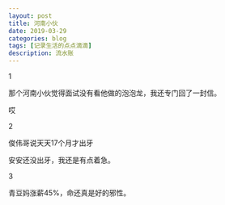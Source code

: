 ```yaml
---
layout: post
title: 河南小伙
date: 2019-03-29
categories: blog
tags: [记录生活的点点滴滴]
description: 流水账
---
```


1 

那个河南小伙觉得面试没有看他做的泡泡龙，我还专门回了一封信。

哎

2

俊伟哥说天天17个月才出牙

安安还没出牙，我还是有点着急。

3

青豆妈涨薪45%，命还真是好的邪性。














